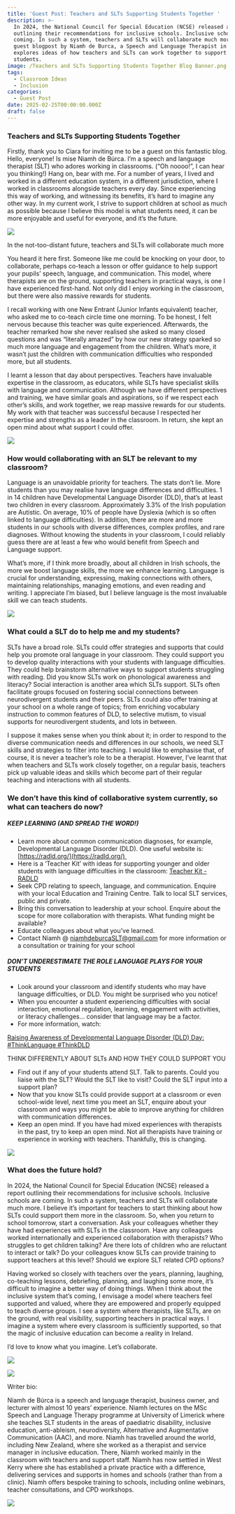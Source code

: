 ```yaml
---
title: 'Guest Post: Teachers and SLTs Supporting Students Together '
description: >-
  In 2024, the National Council for Special Education (NCSE) released a report
  outlining their recommendations for inclusive schools. Inclusive schools are
  coming. In such a system, teachers and SLTs will collaborate much more.   This
  guest blogpost by Niamh de Burca, a Speech and Language Therapist in Ireland,
  explores ideas of how teachers and SLTs can work together to support our
  students.
image: /Teachers and SLTs Supporting Students Together Blog Banner.png
tags:
  - Classroom Ideas
  - Inclusion
categories:
  - Guest Post
date: 2025-02-25T00:00:00.000Z
draft: false
---
```


### Teachers and SLTs Supporting Students Together 

Firstly, thank you to Ciara for inviting me to be a guest on this fantastic blog. Hello, everyone! Is mise Niamh de Búrca. I’m a speech and language therapist (SLT) who adores working in classrooms. (“Oh noooo!”, I can hear you thinking!) Hang on, bear with me. For a number of years, I lived and worked in a different education system, in a different jurisdiction, where I worked in classrooms alongside teachers every day. Since experiencing this way of working, and witnessing its benefits, it’s hard to imagine any other way. In my current work, I strive to support children at school as much as possible because I believe this model is what students need, it can be more enjoyable and useful for everyone, and it’s the future. 

![](/Niamh_de_burca_banner.png)

In the not-too-distant future, teachers and SLTs will collaborate much more 

You heard it here first. Someone like me could be knocking on your door, to collaborate, perhaps co-teach a lesson or offer guidance to help support your pupils’ speech, language, and communication. This model, where therapists are on the ground, supporting teachers in practical ways, is one I have experienced first-hand. Not only did I enjoy working in the classroom, but there were also massive rewards for students. 

I recall working with one New Entrant (Junior Infants equivalent) teacher, who asked me to co-teach circle time one morning. To be honest, I felt nervous because this teacher was quite experienced. Afterwards, the teacher remarked how she never realised she asked so many closed questions and was “literally amazed” by how our new strategy sparked so much more language and engagement from the children. What’s more, it wasn’t just the children with communication difficulties who responded more, but all students. 

I learnt a lesson that day about perspectives. Teachers have invaluable expertise in the classroom, as educators, while SLTs have specialist skills with language and communication. Although we have different perspectives and training, we have similar goals and aspirations, so if we respect each other’s skills, and work together, we reap massive rewards for our students. My work with that teacher was successful because I respected her expertise and strengths as a leader in the classroom. In return, she kept an open mind about what support I could offer.

![](/image3.jpg)

### How would collaborating with an SLT be relevant to my classroom? 

Language is an unavoidable priority for teachers. The stats don’t lie. More students than you may realise have language differences and difficulties. 1 in 14 children have Developmental Language Disorder (DLD), that’s at least two children in every classroom. Approximately 3.3% of the Irish population are Autistic. On average, 10% of people have Dyslexia (which is so often linked to language difficulties). In addition, there are more and more students in our schools with diverse differences, complex profiles, and rare diagnoses. Without knowing the students in your classroom, I could reliably guess there are at least a few who would benefit from Speech and Language support.   

What’s more, if I think more broadly, about all children in Irish schools, the more we boost language skills, the more we enhance learning. Language is crucial for understanding, expressing, making connections with others, maintaining relationships, managing emotions, and even reading and writing. I appreciate I’m biased, but I believe language is the most invaluable skill we can teach students. 

![](/image2.jpg)

### What could a SLT do to help me and my students? 

SLTs have a broad role. SLTs could offer strategies and supports that could help you promote oral language in your classroom. They could support you to develop quality interactions with your students with language difficulties. They could help brainstorm alternative ways to support students struggling with reading. Did you know SLTs work on phonological awareness and literacy? Social interaction is another area which SLTs support. SLTs often facilitate groups focused on fostering social connections between neurodivergent students and their peers. SLTs could also offer training at your school on a whole range of topics; from enriching vocabulary instruction to common features of DLD, to selective mutism, to visual supports for neurodivergent students, and lots in between. 

I suppose it makes sense when you think about it; in order to respond to the diverse communication needs and differences in our schools, we need SLT skills and strategies to filter into teaching. I would like to emphasise that, of course, it is never a teacher’s role to be a therapist. However, I’ve learnt that when teachers and SLTs work closely together, on a regular basis, teachers pick up valuable ideas and skills which become part of their regular teaching and interactions with all students.  

### We don’t have this kind of collaborative system currently, so what can teachers do now? 

##### KEEP LEARNING (AND SPREAD THE WORD!)

* Learn more about common communication diagnoses, for example, Developmental Language Disorder (DLD). One useful website is: [https://radld.org/](https://radld.org/) 
* Here is a ‘Teacher Kit’ with ideas for supporting younger and older students with language difficulties in the classroom: [Teacher Kit - RADLD](https://radld.org/dld-awareness-day/resources-media-ideas/teacher-kit/)
* Seek CPD relating to speech, language, and communication. Enquire with your local Education and Training Centre. Talk to local SLT services, public and private. 
* Bring this conversation to leadership at your school. Enquire about the scope for more collaboration with therapists. What funding might be available? 
* Educate colleagues about what you’ve learned. 
* Contact Niamh @ [niamhdeburcaSLT@gmail.com](mailto:niamhdeburcaSLT@gmail.com) for more information or a consultation or training for your school 

##### DON’T UNDERESTIMATE THE ROLE LANGUAGE PLAYS FOR YOUR STUDENTS

* Look around your classroom and identify students who may have language difficulties, or DLD. You might be surprised who you notice!
* When you encounter a student experiencing difficulties with social interaction, emotional regulation, learning, engagement with activities, or literacy challenges… consider that language may be a factor. 
* For more information, watch:

 [Raising Awareness of Developmental Language Disorder (DLD) Day: #ThinkLanguage #ThinkDLD](https://www.youtube.com/watch?v=MU1inVSISFo) 

THINK DIFFERENTLY ABOUT SLTs AND HOW THEY COULD SUPPORT YOU 

* Find out if any of your students attend SLT. Talk to parents. Could you liaise with the SLT? Would the SLT like to visit? Could the SLT input into a support plan? 
* Now that you know SLTs could provide support at a classroom or even school-wide level, next time you meet an SLT, enquire about your classroom and ways you might be able to improve anything for children with communication differences. 
* Keep an open mind. If you have had mixed experiences with therapists in the past, try to keep an open mind. Not all therapists have training or experience in working with teachers. Thankfully, this is changing.  

![](/image5.jpg)

### What does the future hold? 

In 2024, the National Council for Special Education (NCSE) released a report outlining their recommendations for inclusive schools. Inclusive schools are coming. In such a system, teachers and SLTs will collaborate much more. I believe it’s important for teachers to start thinking about how SLTs could support them more in the classroom. So, when you return to school tomorrow, start a conversation. Ask your colleagues whether they have had experiences with SLTs in the classroom. Have any colleagues worked internationally and experienced collaboration with therapists? Who struggles to get children talking? Are there lots of children who are reluctant to interact or talk? Do your colleagues know SLTs can provide training to support teachers at this level? Should we explore SLT related CPD options? 

Having worked so closely with teachers over the years, planning, laughing, co-teaching lessons, debriefing, planning, and laughing some more, it’s difficult to imagine a better way of doing things. When I think about the inclusive system that’s coming, I envisage a model where teachers feel supported and valued, where they are empowered and properly equipped to teach diverse groups. I see a system where therapists, like SLTs, are on the ground, with real visibility, supporting teachers in practical ways. I imagine a system where every classroom is sufficiently supported, so that the magic of inclusive education can become a reality in Ireland. 

I’d love to know what you imagine. Let’s collaborate. 

![](/image4.jpg)

![](/Niamh_de_Burca_Logo.png)


Writer bio: 

Niamh de Búrca is a speech and language therapist, business owner, and lecturer with almost 10 years’ experience. Niamh lectures on the MSc Speech and Language Therapy programme at University of Limerick where she teaches SLT students in the areas of paediatric disability, inclusive education, anti-ableism, neurodiversity, Alternative and Augmentative Communication (AAC), and more. Niamh has travelled around the world, including New Zealand, where she worked as a therapist and service manager in inclusive education. There, Niamh worked mainly in the classroom with teachers and support staff. Niamh has now settled in West Kerry where she has established a private practice with a difference, delivering services and supports in homes and schools (rather than from a clinic). Niamh offers bespoke training to schools, including online webinars, teacher consultations, and CPD workshops. 

![](/Niamh_de_Burca_SLT.png)
